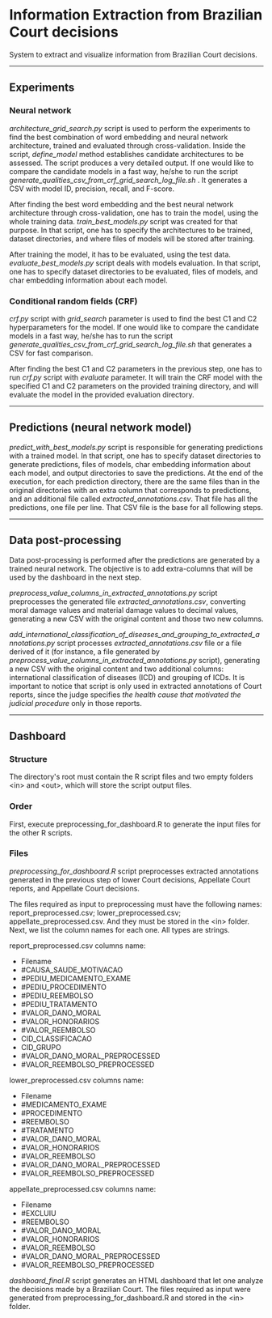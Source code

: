 # Information Extraction from Brazilian Court decisions

System to extract and visualize information from Brazilian Court decisions.

---

## Experiments

### Neural network

*architecture_grid_search.py* script is used to perform the experiments to find the best combination of word embedding and neural network architecture, trained and evaluated through cross-validation. Inside the script, *define_model* method establishes candidate architectures to be assessed. The script produces a very detailed output. If one would like to compare the candidate models in a fast way, he/she to run the script *generate_qualities_csv_from_crf_grid_search_log_file.sh* . It generates a CSV with model ID, precision, recall, and F-score.

After finding the best word embedding and the best neural network architecture through cross-validation, one has to train the model, using the whole training data. *train_best_models.py* script was created for that purpose. In that script, one has to specify the architectures to be trained, dataset directories, and where files of models will be stored after training.

After training the model, it has to be evaluated, using the test data. *evaluate_best_models.py* script deals with models evaluation. In that script, one has to specify dataset directories to be evaluated, files of models, and char embedding information about each model.

### Conditional random fields (CRF)

*crf.py* script with *grid_search* parameter is used to find the best C1 and C2 hyperparameters for the model. If one would like to compare the candidate models in a fast way, he/she has to run the script *generate_qualities_csv_from_crf_grid_search_log_file.sh* that generates a CSV for fast comparison.

After finding the best C1 and C2 parameters in the previous step, one has to run *crf.py* script with *evaluate* parameter. It will train the CRF model with the specified C1 and C2 parameters on the provided training directory, and will evaluate the model in the provided evaluation directory.

---

## Predictions (neural network model)

*predict_with_best_models.py* script is responsible for generating predictions with a trained model. In that script, one has to specify dataset directories to generate predictions, files of models, char embedding information about each model, and output directories to save the predictions. At the end of the execution, for each prediction directory, there are the same files than in the original directories with an extra column that corresponds to predictions, and an additional file called *extracted_annotations.csv*. That file has all the predictions, one file per line. That CSV file is the base for all following steps.

---

## Data post-processing

Data post-processing is performed after the predictions are generated by a trained neural network. The objective is to add extra-columns that will be used by the dashboard in the next step. 

*preprocess_value_columns_in_extracted_annotations.py* script preprocesses the generated file *extracted_annotations.csv*, converting moral damage values and material damage values to decimal values, generating a new CSV with the original content and those two new columns. 

*add_international_classification_of_diseases_and_grouping_to_extracted_annotations.py* script processes *extracted_annotations.csv* file or a file derived of it (for instance, a file generated by *preprocess_value_columns_in_extracted_annotations.py* script), generating a new CSV with the original content and two additional columns: international classification of diseases (ICD) and grouping of ICDs. It is important to notice that script is only used in extracted annotations of Court reports, since the judge specifies *the health cause that motivated the judicial procedure* only in those reports.

---

## Dashboard

### Structure
The directory's root must contain the R script files and two empty folders &lt;in&gt; and &lt;out&gt;, which will store the script output files.

### Order
First, execute preprocessing_for_dashboard.R to generate the input files for the other R scripts.

### Files
*preprocessing_for_dashboard.R* script preprocesses extracted annotations generated in the previous step of lower Court decisions, Appellate Court reports, and Appellate Court decisions.

The files required as input to preprocessing must have the following names: report_preprocessed.csv; lower_preprocessed.csv; appellate_preprocessed.csv. And they must be stored in the &lt;in&gt; folder. Next, we list the column names for each one. All types are strings.

report_preprocessed.csv columns name:
- Filename
- #CAUSA_SAUDE_MOTIVACAO
- #PEDIU_MEDICAMENTO_EXAME
- #PEDIU_PROCEDIMENTO
- #PEDIU_REEMBOLSO
- #PEDIU_TRATAMENTO
- #VALOR_DANO_MORAL
- #VALOR_HONORARIOS
- #VALOR_REEMBOLSO
- CID_CLASSIFICACAO
- CID_GRUPO
- #VALOR_DANO_MORAL_PREPROCESSED
- #VALOR_REEMBOLSO_PREPROCESSED

lower_preprocessed.csv columns name:
- Filename
- #MEDICAMENTO_EXAME
- #PROCEDIMENTO
- #REEMBOLSO
- #TRATAMENTO
- #VALOR_DANO_MORAL
- #VALOR_HONORARIOS
- #VALOR_REEMBOLSO
- #VALOR_DANO_MORAL_PREPROCESSED
- #VALOR_REEMBOLSO_PREPROCESSED

appellate_preprocessed.csv columns name:
- Filename
- #EXCLUIU
- #REEMBOLSO
- #VALOR_DANO_MORAL
- #VALOR_HONORARIOS
- #VALOR_REEMBOLSO
- #VALOR_DANO_MORAL_PREPROCESSED
- #VALOR_REEMBOLSO_PREPROCESSED

*dashboard_final.R* script generates an HTML dashboard that let one analyze the decisions made by a Brazilian Court.
The files required as input were generated from preprocessing_for_dashboard.R and stored in the &lt;in&gt; folder.

